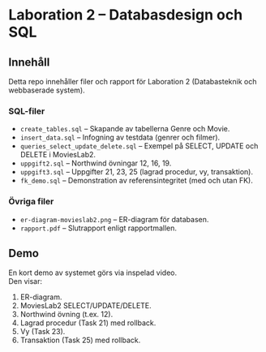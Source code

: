 # Laboration 2 – Databasdesign och SQL

## Innehåll
Detta repo innehåller filer och rapport för Laboration 2 (Databasteknik och webbaserade system).

### SQL-filer
- `create_tables.sql` – Skapande av tabellerna Genre och Movie.
- `insert_data.sql` – Infogning av testdata (genrer och filmer).
- `queries_select_update_delete.sql` – Exempel på SELECT, UPDATE och DELETE i MoviesLab2.
- `uppgift2.sql` – Northwind övningar 12, 16, 19.
- `uppgift3.sql` – Uppgifter 21, 23, 25 (lagrad procedur, vy, transaktion).
- `fk_demo.sql` – Demonstration av referensintegritet (med och utan FK).

### Övriga filer
- `er-diagram-movieslab2.png` – ER-diagram för databasen.
- `rapport.pdf` – Slutrapport enligt rapportmallen.

## Demo
En kort demo av systemet görs via inspelad video.  
Den visar:
1. ER-diagram.  
2. MoviesLab2 SELECT/UPDATE/DELETE.  
3. Northwind övning (t.ex. 12).  
4. Lagrad procedur (Task 21) med rollback.  
5. Vy (Task 23).  
6. Transaktion (Task 25) med rollback.  
